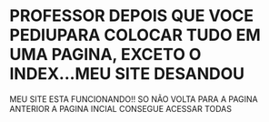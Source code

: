 # PROFESSOR DEPOIS QUE VOCE PEDIUPARA COLOCAR TUDO EM UMA PAGINA, EXCETO O INDEX...MEU SITE DESANDOU
MEU SITE ESTA FUNCIONANDO!! SO NÃO VOLTA PARA A PAGINA ANTERIOR
A PAGINA INCIAL CONSEGUE ACESSAR TODAS 
